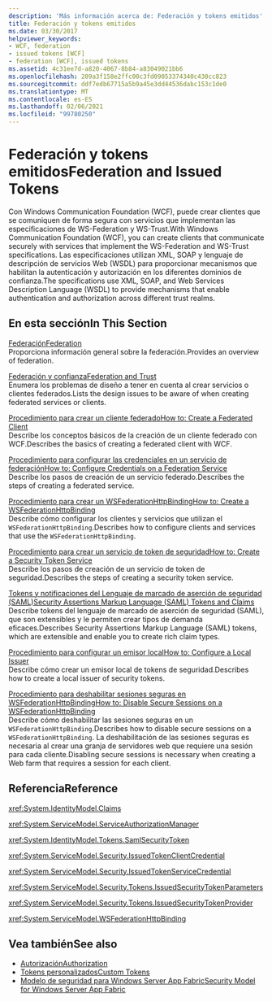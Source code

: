 ```yaml
---
description: 'Más información acerca de: Federación y tokens emitidos'
title: Federación y tokens emitidos
ms.date: 03/30/2017
helpviewer_keywords:
- WCF, federation
- issued tokens [WCF]
- federation [WCF], issued tokens
ms.assetid: 4c31ee7d-a820-4067-8b84-a83049021bb6
ms.openlocfilehash: 209a3f158e2ffc00c3fd09053374340c430cc823
ms.sourcegitcommit: ddf7edb67715a5b9a45e3dd44536dabc153c1de0
ms.translationtype: MT
ms.contentlocale: es-ES
ms.lasthandoff: 02/06/2021
ms.locfileid: "99780250"
---
```

# <a name="federation-and-issued-tokens"></a><span data-ttu-id="ad36f-103">Federación y tokens emitidos</span><span class="sxs-lookup"><span data-stu-id="ad36f-103">Federation and Issued Tokens</span></span>

<span data-ttu-id="ad36f-104">Con Windows Communication Foundation (WCF), puede crear clientes que se comuniquen de forma segura con servicios que implementan las especificaciones de WS-Federation y WS-Trust.</span><span class="sxs-lookup"><span data-stu-id="ad36f-104">With Windows Communication Foundation (WCF), you can create clients that communicate securely with services that implement the WS-Federation and WS-Trust specifications.</span></span> <span data-ttu-id="ad36f-105">Las especificaciones utilizan XML, SOAP y lenguaje de descripción de servicios Web (WSDL) para proporcionar mecanismos que habilitan la autenticación y autorización en los diferentes dominios de confianza.</span><span class="sxs-lookup"><span data-stu-id="ad36f-105">The specifications use XML, SOAP, and Web Services Description Language (WSDL) to provide mechanisms that enable authentication and authorization across different trust realms.</span></span>  
  
## <a name="in-this-section"></a><span data-ttu-id="ad36f-106">En esta sección</span><span class="sxs-lookup"><span data-stu-id="ad36f-106">In This Section</span></span>  

 [<span data-ttu-id="ad36f-107">Federación</span><span class="sxs-lookup"><span data-stu-id="ad36f-107">Federation</span></span>](federation.md)  
 <span data-ttu-id="ad36f-108">Proporciona información general sobre la federación.</span><span class="sxs-lookup"><span data-stu-id="ad36f-108">Provides an overview of federation.</span></span>  
  
 [<span data-ttu-id="ad36f-109">Federación y confianza</span><span class="sxs-lookup"><span data-stu-id="ad36f-109">Federation and Trust</span></span>](federation-and-trust.md)  
 <span data-ttu-id="ad36f-110">Enumera los problemas de diseño a tener en cuenta al crear servicios o clientes federados.</span><span class="sxs-lookup"><span data-stu-id="ad36f-110">Lists the design issues to be aware of when creating federated services or clients.</span></span>  
  
 [<span data-ttu-id="ad36f-111">Procedimiento para crear un cliente federado</span><span class="sxs-lookup"><span data-stu-id="ad36f-111">How to: Create a Federated Client</span></span>](how-to-create-a-federated-client.md)  
 <span data-ttu-id="ad36f-112">Describe los conceptos básicos de la creación de un cliente federado con WCF.</span><span class="sxs-lookup"><span data-stu-id="ad36f-112">Describes the basics of creating a federated client with WCF.</span></span>  
  
 [<span data-ttu-id="ad36f-113">Procedimiento para configurar las credenciales en un servicio de federación</span><span class="sxs-lookup"><span data-stu-id="ad36f-113">How to: Configure Credentials on a Federation Service</span></span>](how-to-configure-credentials-on-a-federation-service.md)  
 <span data-ttu-id="ad36f-114">Describe los pasos de creación de un servicio federado.</span><span class="sxs-lookup"><span data-stu-id="ad36f-114">Describes the steps of creating a federated service.</span></span>  
  
 [<span data-ttu-id="ad36f-115">Procedimiento para crear un WSFederationHttpBinding</span><span class="sxs-lookup"><span data-stu-id="ad36f-115">How to: Create a WSFederationHttpBinding</span></span>](how-to-create-a-wsfederationhttpbinding.md)  
 <span data-ttu-id="ad36f-116">Describe cómo configurar los clientes y servicios que utilizan el `WSFederationHttpBinding`.</span><span class="sxs-lookup"><span data-stu-id="ad36f-116">Describes how to configure clients and services that use the `WSFederationHttpBinding`.</span></span>  
  
 [<span data-ttu-id="ad36f-117">Procedimiento para crear un servicio de token de seguridad</span><span class="sxs-lookup"><span data-stu-id="ad36f-117">How to: Create a Security Token Service</span></span>](how-to-create-a-security-token-service.md)  
 <span data-ttu-id="ad36f-118">Describe los pasos de creación de un servicio de token de seguridad.</span><span class="sxs-lookup"><span data-stu-id="ad36f-118">Describes the steps of creating a security token service.</span></span>  
  
 [<span data-ttu-id="ad36f-119">Tokens y notificaciones del Lenguaje de marcado de aserción de seguridad (SAML)</span><span class="sxs-lookup"><span data-stu-id="ad36f-119">Security Assertions Markup Language (SAML) Tokens and Claims</span></span>](saml-tokens-and-claims.md)  
 <span data-ttu-id="ad36f-120">Describe tokens del lenguaje de marcado de aserción de seguridad (SAML), que son extensibles y le permiten crear tipos de demanda eficaces.</span><span class="sxs-lookup"><span data-stu-id="ad36f-120">Describes Security Assertions Markup Language (SAML) tokens, which are extensible and enable you to create rich claim types.</span></span>  
  
 [<span data-ttu-id="ad36f-121">Procedimiento para configurar un emisor local</span><span class="sxs-lookup"><span data-stu-id="ad36f-121">How to: Configure a Local Issuer</span></span>](how-to-configure-a-local-issuer.md)  
 <span data-ttu-id="ad36f-122">Describe cómo crear un emisor local de tokens de seguridad.</span><span class="sxs-lookup"><span data-stu-id="ad36f-122">Describes how to create a local issuer of security tokens.</span></span>  
  
 [<span data-ttu-id="ad36f-123">Procedimiento para deshabilitar sesiones seguras en WSFederationHttpBinding</span><span class="sxs-lookup"><span data-stu-id="ad36f-123">How to: Disable Secure Sessions on a WSFederationHttpBinding</span></span>](how-to-disable-secure-sessions-on-a-wsfederationhttpbinding.md)  
 <span data-ttu-id="ad36f-124">Describe cómo deshabilitar las sesiones seguras en un `WSFederationHttpBinding`.</span><span class="sxs-lookup"><span data-stu-id="ad36f-124">Describes how to disable secure sessions on a `WSFederationHttpBinding`.</span></span> <span data-ttu-id="ad36f-125">La deshabilitación de las sesiones seguras es necesaria al crear una granja de servidores web que requiere una sesión para cada cliente.</span><span class="sxs-lookup"><span data-stu-id="ad36f-125">Disabling secure sessions is necessary when creating a Web farm that requires a session for each client.</span></span>  
  
## <a name="reference"></a><span data-ttu-id="ad36f-126">Referencia</span><span class="sxs-lookup"><span data-stu-id="ad36f-126">Reference</span></span>  

 <xref:System.IdentityModel.Claims>  
  
 <xref:System.ServiceModel.ServiceAuthorizationManager>  
  
 <xref:System.IdentityModel.Tokens.SamlSecurityToken>  
  
 <xref:System.ServiceModel.Security.IssuedTokenClientCredential>  
  
 <xref:System.ServiceModel.Security.IssuedTokenServiceCredential>  
  
 <xref:System.ServiceModel.Security.Tokens.IssuedSecurityTokenParameters>  
  
 <xref:System.ServiceModel.Security.Tokens.IssuedSecurityTokenProvider>  
  
 <xref:System.ServiceModel.WSFederationHttpBinding>  
  
## <a name="see-also"></a><span data-ttu-id="ad36f-127">Vea también</span><span class="sxs-lookup"><span data-stu-id="ad36f-127">See also</span></span>

- [<span data-ttu-id="ad36f-128">Autorización</span><span class="sxs-lookup"><span data-stu-id="ad36f-128">Authorization</span></span>](authorization-in-wcf.md)
- [<span data-ttu-id="ad36f-129">Tokens personalizados</span><span class="sxs-lookup"><span data-stu-id="ad36f-129">Custom Tokens</span></span>](../extending/custom-tokens.md)
- <span data-ttu-id="ad36f-130">[Modelo de seguridad para Windows Server App Fabric](/previous-versions/appfabric/ee677202(v=azure.10))</span><span class="sxs-lookup"><span data-stu-id="ad36f-130">[Security Model for Windows Server App Fabric](/previous-versions/appfabric/ee677202(v=azure.10))</span></span>
